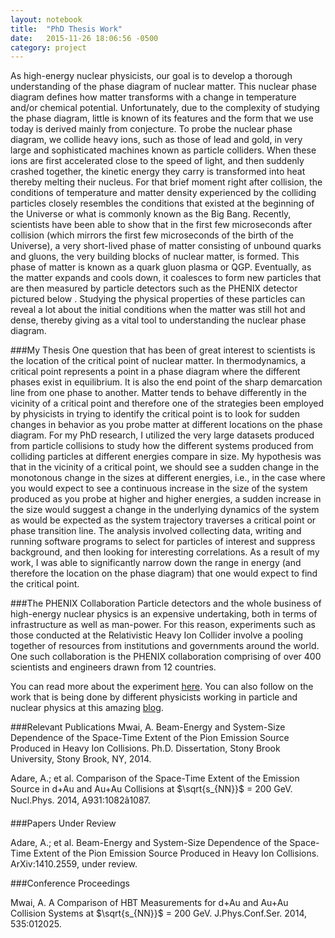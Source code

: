 ```yaml
---
layout: notebook
title:  "PhD Thesis Work"
date:   2015-11-26 18:06:56 -0500
category: project
---
```

As high-energy nuclear physicists, our goal is to develop a thorough understanding of the phase diagram of nuclear matter. This nuclear phase diagram defines how matter transforms with a change in temperature and/or chemical potential. Unfortunately, due to the complexity of studying the phase diagram, little is known of its features and the form that we use today is derived mainly from conjecture.
To probe the nuclear phase diagram, we collide heavy ions, such as those of lead and gold, in very large and sophisticated machines known as particle colliders. When these ions are first accelerated close to the speed of light, and then suddenly crashed together, the kinetic energy they carry is transformed into heat thereby melting their nucleus. For that brief moment right after collision, the conditions of temperature and matter density experienced by the colliding particles closely resembles the conditions that existed at the beginning of the Universe or what is commonly known as the Big Bang. Recently, scientists have been able to show that in the first few microseconds after collision (which mirrors the first few microseconds of the birth of the Universe), a very short-lived phase of matter consisting of unbound quarks and gluons, the very building blocks of nuclear matter, is formed. This phase of matter is known as a quark gluon plasma or QGP. Eventually, as the matter expands and cools down, it coalesces to form new particles that are then measured by particle detectors such as the PHENIX detector pictured below <pic of PHENIX detector>. Studying the physical properties of these particles can reveal a lot about the initial conditions when the matter was still hot and dense, thereby giving as a vital tool to understanding the nuclear phase diagram.

###My Thesis
One question that has been of great interest to scientists is the location of the critical point of nuclear matter. In thermodynamics, a critical point represents a point in a phase diagram where the different phases exist in equilibrium. It is also the end point of the sharp demarcation line from one phase to another. Matter tends to behave differently in the vicinity of a critical point and therefore one of the strategies been employed by physicists in trying to identify the critical point is to look for sudden changes in behavior as you probe matter at different locations on the phase diagram. For my PhD research, I utilized the very large datasets produced from particle collisions to study how the different systems produced from colliding particles at different energies compare in size. My hypothesis was that in the vicinity of a critical point, we should see a sudden change in the monotonous change in the sizes at different energies, i.e., in the case where you would expect to see a continuous increase in the size of the system produced as you probe at higher and higher energies, a sudden increase in the size would suggest a change in the underlying dynamics of the system as would be expected as the system trajectory traverses a critical point or phase transition line. The analysis involved collecting data, writing and running software programs to select for particles of interest and suppress background, and then looking for interesting correlations. As a result of my work, I was able to significantly narrow down the range in energy (and therefore the location on the phase diagram) that one would expect to find the critical point.

###The PHENIX Collaboration
Particle detectors and the whole business of high-energy nuclear physics is an expensive undertaking, both in terms of infrastructure as well as man-power. For this reason, experiments such as those conducted at the Relativistic Heavy Ion Collider involve a pooling together of resources from institutions and governments around the world. One such collaboration is the PHENIX collaboration comprising of over 400 scientists and engineers drawn from 12 countries. 

You can read more about the experiment [here](http://www.phenix.bnl.gov/). You can also follow on the work that is being done by different physicists working in particle and nuclear physics at this amazing [blog](http://www.quantumdiaries.org/).

###Relevant Publications
Mwai, A. Beam-Energy and System-Size Dependence of the Space-Time Extent of the Pion Emission Source Produced in Heavy Ion Collisions. Ph.D. Dissertation, Stony Brook University, Stony Brook, NY, 2014.

Adare, A.; et al. Comparison of the Space-Time Extent of the Emission Source in d+Au and Au+Au Collisions at $\sqrt{s_{NN}}$ = 200 GeV. Nucl.Phys. 2014, A931:1082â1087.

###Papers Under Review

Adare, A.; et al. Beam-Energy and System-Size Dependence of the Space-Time Extent of the Pion Emission Source Produced in Heavy Ion Collisions. ArXiv:1410.2559, under review.

###Conference Proceedings

Mwai, A. A Comparison of HBT Measurements for d+Au and Au+Au Collision Systems at $\sqrt{s_{NN}}$ = 200 GeV. J.Phys.Conf.Ser. 2014, 535:012025.

